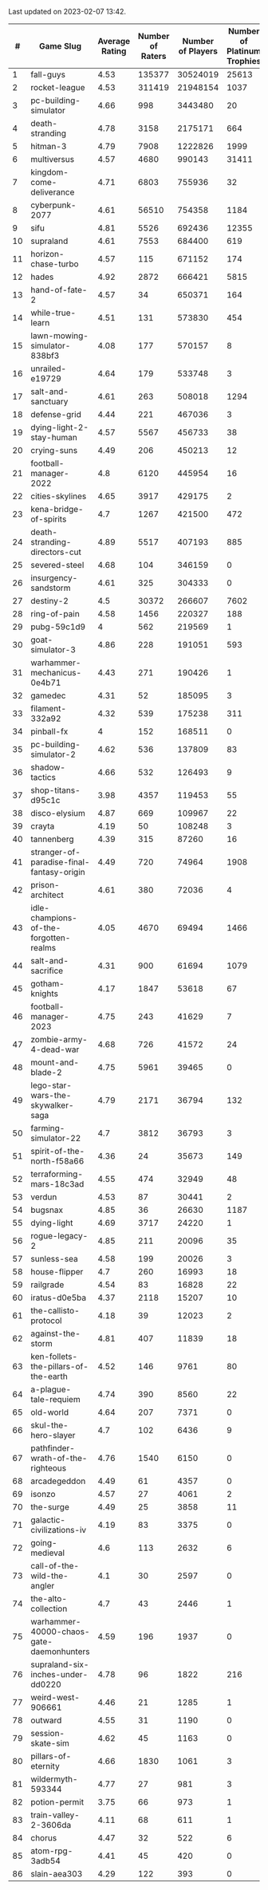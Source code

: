 Last updated on 2023-02-07 13:42.


|#|Game Slug|Average Rating|Number of Raters|Number of Players|Number of Platinum Trophies|Max Rarity (%)|
|---|---|---|---|---|---|---|
|1|fall-guys|4.53|135377|30524019|25613|2|
|2|rocket-league|4.53|311419|21948154|1037|78|
|3|pc-building-simulator|4.66|998|3443480|20|48|
|4|death-stranding|4.78|3158|2175171|664|91|
|5|hitman-3|4.79|7908|1222826|1999|47|
|6|multiversus|4.57|4680|990143|31411|75|
|7|kingdom-come-deliverance|4.71|6803|755936|32|30|
|8|cyberpunk-2077|4.61|56510|754358|1184|66|
|9|sifu|4.81|5526|692436|12355|97|
|10|supraland|4.61|7553|684400|619|99|
|11|horizon-chase-turbo|4.57|115|671152|174|88|
|12|hades|4.92|2872|666421|5815|89|
|13|hand-of-fate-2|4.57|34|650371|164|72|
|14|while-true-learn|4.51|131|573830|454|93|
|15|lawn-mowing-simulator-838bf3|4.08|177|570157|8|84|
|16|unrailed-e19729|4.64|179|533748|3|10|
|17|salt-and-sanctuary|4.61|263|508018|1294|83|
|18|defense-grid|4.44|221|467036|3|80|
|19|dying-light-2-stay-human|4.57|5567|456733|38|7|
|20|crying-suns|4.49|206|450213|12|66|
|21|football-manager-2022|4.8|6120|445954|16|49|
|22|cities-skylines|4.65|3917|429175|2|71|
|23|kena-bridge-of-spirits|4.7|1267|421500|472|94|
|24|death-stranding-directors-cut|4.89|5517|407193|885|91|
|25|severed-steel|4.68|104|346159|0|19|
|26|insurgency-sandstorm|4.61|325|304333|0|5|
|27|destiny-2|4.5|30372|266607|7602|94|
|28|ring-of-pain|4.58|1456|220327|188|96|
|29|pubg-59c1d9|4|562|219569|1|74|
|30|goat-simulator-3|4.86|228|191051|593|92|
|31|warhammer-mechanicus-0e4b71|4.43|271|190426|1|25|
|32|gamedec|4.31|52|185095|3|27|
|33|filament-332a92|4.32|539|175238|311|93|
|34|pinball-fx|4|152|168511|0|85|
|35|pc-building-simulator-2|4.62|536|137809|83|75|
|36|shadow-tactics|4.66|532|126493|9|6|
|37|shop-titans-d95c1c|3.98|4357|119453|55|97|
|38|disco-elysium|4.87|669|109967|22|28|
|39|crayta|4.19|50|108248|3|23|
|40|tannenberg|4.39|315|87260|16|88|
|41|stranger-of-paradise-final-fantasy-origin|4.49|720|74964|1908|98|
|42|prison-architect|4.61|380|72036|4|28|
|43|idle-champions-of-the-forgotten-realms|4.05|4670|69494|1466|4|
|44|salt-and-sacrifice|4.31|900|61694|1079|91|
|45|gotham-knights|4.17|1847|53618|67|27|
|46|football-manager-2023|4.75|243|41629|7|79|
|47|zombie-army-4-dead-war|4.68|726|41572|24|67|
|48|mount-and-blade-2|4.75|5961|39465|0|28|
|49|lego-star-wars-the-skywalker-saga|4.79|2171|36794|132|97|
|50|farming-simulator-22|4.7|3812|36793|3|77|
|51|spirit-of-the-north-f58a66|4.36|24|35673|149|66|
|52|terraforming-mars-18c3ad|4.55|474|32949|48|43|
|53|verdun|4.53|87|30441|2|76|
|54|bugsnax|4.85|36|26630|1187|97|
|55|dying-light|4.69|3717|24220|1|95|
|56|rogue-legacy-2|4.85|211|20096|35|4|
|57|sunless-sea|4.58|199|20026|3|36|
|58|house-flipper|4.7|260|16993|18|94|
|59|railgrade|4.54|83|16828|22|98|
|60|iratus-d0e5ba|4.37|2118|15207|10|85|
|61|the-callisto-protocol|4.18|39|12023|2|7|
|62|against-the-storm|4.81|407|11839|18|39|
|63|ken-follets-the-pillars-of-the-earth|4.52|146|9761|80|44|
|64|a-plague-tale-requiem|4.74|390|8560|22|92|
|65|old-world|4.64|207|7371|0|82|
|66|skul-the-hero-slayer|4.7|102|6436|9|92|
|67|pathfinder-wrath-of-the-righteous|4.76|1540|6150|0|51|
|68|arcadegeddon|4.49|61|4357|0|90|
|69|isonzo|4.57|27|4061|2|57|
|70|the-surge|4.49|25|3858|11|94|
|71|galactic-civilizations-iv|4.19|83|3375|0|79|
|72|going-medieval|4.6|113|2632|6|68|
|73|call-of-the-wild-the-angler|4.1|30|2597|0|65|
|74|the-alto-collection|4.7|43|2446|1|32|
|75|warhammer-40000-chaos-gate-daemonhunters|4.59|196|1937|0|9|
|76|supraland-six-inches-under-dd0220|4.78|96|1822|216|99|
|77|weird-west-906661|4.46|21|1285|1|86|
|78|outward|4.55|31|1190|0|72|
|79|session-skate-sim|4.62|45|1163|0|28|
|80|pillars-of-eternity|4.66|1830|1061|3|81|
|81|wildermyth-593344|4.77|27|981|3|19|
|82|potion-permit|3.75|66|973|1|98|
|83|train-valley-2-3606da|4.11|68|611|1|89|
|84|chorus|4.47|32|522|6|86|
|85|atom-rpg-3adb54|4.41|45|420|0|98|
|86|slain-aea303|4.29|122|393|0|24|
